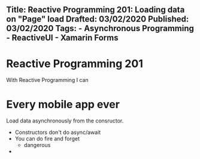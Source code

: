 Title: Reactive Programming 201: Loading data on "Page" load
Drafted: 03/02/2020
Published: 03/02/2020
Tags:
    - Asynchronous Programming
    - ReactiveUI
    - Xamarin Forms
---

# Reactive Programming 201
With Reactive Programming I can

# Every mobile app ever
Load data asynchronously from the consructor.

- Constructors don't do async/await
- You can do fire and forget
    - dangerous
- 